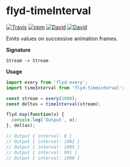 flyd-timeInterval
=================

[![Travis](https://img.shields.io/travis/ThomWright/flyd-timeInterval.svg?style=flat-square)](https://travis-ci.org/ThomWright/flyd-timeInterval)
[![npm](https://img.shields.io/npm/v/flyd-timeinterval.svg?style=flat-square)](https://www.npmjs.com/package/flyd-timeinterval)
[![David](https://img.shields.io/david/ThomWright/flyd-timeInterval.svg?style=flat-square)](https://david-dm.org/ThomWright/flyd-timeInterval)
[![David](https://img.shields.io/david/dev/ThomWright/flyd-timeInterval.svg?style=flat-square)](https://david-dm.org/ThomWright/flyd-timeInterval#info=devDependencies)

Emits values on successive animation frames.

**Signature**

`Stream -> Stream`

**Usage**

```javascript
import every from 'flyd-every';
import timeInterval from 'flyd-timeinterval';

const stream = every(1000);
const deltas = timeInterval(stream);

flyd.map(function(x) {
  console.log('Output', x);
}, deltas);

// Output { interval: 0 }
// Output { interval: 1002 }
// Output { interval: 1005 }
// Output { interval: 991 }
// Output { interval: 1000 }
```
